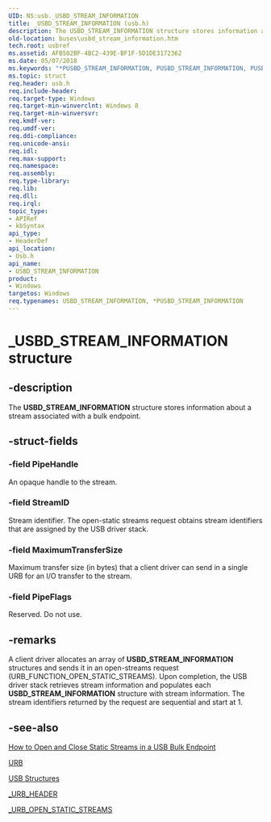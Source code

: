 ```yaml
---
UID: NS:usb._USBD_STREAM_INFORMATION
title: _USBD_STREAM_INFORMATION (usb.h)
description: The USBD_STREAM_INFORMATION structure stores information about a stream associated with a bulk endpoint.
old-location: buses\usbd_stream_information.htm
tech.root: usbref
ms.assetid: AFB502BF-4BC2-439E-BF1F-5D1DE3172362
ms.date: 05/07/2018
ms.keywords: "*PUSBD_STREAM_INFORMATION, PUSBD_STREAM_INFORMATION, PUSBD_STREAM_INFORMATION structure pointer [Buses], USBD_STREAM_INFORMATION, USBD_STREAM_INFORMATION structure [Buses], _USBD_STREAM_INFORMATION, buses.usbd_stream_information, usb/PUSBD_STREAM_INFORMATION, usb/USBD_STREAM_INFORMATION"
ms.topic: struct
req.header: usb.h
req.include-header: 
req.target-type: Windows
req.target-min-winverclnt: Windows 8
req.target-min-winversvr: 
req.kmdf-ver: 
req.umdf-ver: 
req.ddi-compliance: 
req.unicode-ansi: 
req.idl: 
req.max-support: 
req.namespace: 
req.assembly: 
req.type-library: 
req.lib: 
req.dll: 
req.irql: 
topic_type:
- APIRef
- kbSyntax
api_type:
- HeaderDef
api_location:
- Usb.h
api_name:
- USBD_STREAM_INFORMATION
product:
- Windows
targetos: Windows
req.typenames: USBD_STREAM_INFORMATION, *PUSBD_STREAM_INFORMATION
---
```


# _USBD_STREAM_INFORMATION structure


## -description


The <b>USBD_STREAM_INFORMATION</b> structure stores information about a stream associated with a bulk endpoint.


## -struct-fields




### -field PipeHandle

An opaque handle to  the stream.


### -field StreamID

Stream identifier. The open-static streams request obtains stream identifiers that are assigned by the USB driver stack.


### -field MaximumTransferSize

Maximum transfer size (in bytes) that a client driver can send in a single URB for an I/O transfer to the stream.


### -field PipeFlags

Reserved. Do not use.


## -remarks



A client driver allocates an array of  <b>USBD_STREAM_INFORMATION</b> structures and sends it in an open-streams request (URB_FUNCTION_OPEN_STATIC_STREAMS).  Upon completion, the USB driver stack retrieves stream information and populates each <b>USBD_STREAM_INFORMATION</b> structure with stream information.  The stream identifiers returned by the request are sequential and start at 1.




## -see-also




<a href="https://docs.microsoft.com/windows-hardware/drivers/ddi/content/index">How to Open and Close Static Streams in a USB Bulk Endpoint</a>



<a href="https://docs.microsoft.com/windows-hardware/drivers/ddi/content/usb/ns-usb-_urb">URB</a>



<a href="https://docs.microsoft.com/windows-hardware/drivers/ddi/content/index">USB Structures</a>



<a href="https://docs.microsoft.com/windows-hardware/drivers/ddi/content/usb/ns-usb-_urb_header">_URB_HEADER</a>



<a href="https://docs.microsoft.com/windows-hardware/drivers/ddi/content/usb/ns-usb-_urb_open_static_streams">_URB_OPEN_STATIC_STREAMS</a>
 

 

